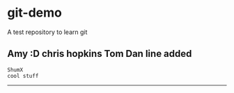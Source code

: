 # git-demo
A test repository to learn git


Amy :D
chris hopkins
Tom
	Dan line added
---
    ShumX
    cool stuff
--- 
